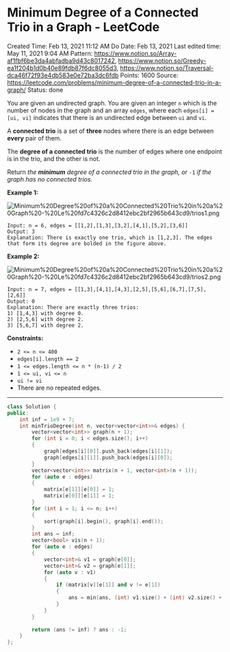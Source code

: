 # Minimum Degree of a Connected Trio in a Graph - LeetCode

Created Time: Feb 13, 2021 11:12 AM
Do Date: Feb 13, 2021
Last edited time: May 11, 2021 9:04 AM
Pattern: https://www.notion.so/Array-af1fbf6be3da4abfadba9d43c8017242, https://www.notion.so/Greedy-ea1f204b1d0b40e89fdb87f6dc8055d3, https://www.notion.so/Traversal-dca46f72f93e4db583e0e72ba3dc6fdb
Points: 1600
Source: https://leetcode.com/problems/minimum-degree-of-a-connected-trio-in-a-graph/
Status: done

You are given an undirected graph. You are given an integer `n` which is the number of nodes in the graph and an array `edges`, where each `edges[i] = [ui, vi]` indicates that there is an undirected edge between `ui` and `vi`.

A **connected trio** is a set of **three** nodes where there is an edge between **every** pair of them.

The **degree of a connected trio** is the number of edges where one endpoint is in the trio, and the other is not.

Return *the **minimum** degree of a connected trio in the graph, or* `-1` *if the graph has no connected trios.*

**Example 1:**

![Minimum%20Degree%20of%20a%20Connected%20Trio%20in%20a%20Graph%20-%20Le%20fd7c4326c2d8412ebc2bf2965b643cd9/trios1.png](trios1.png)

```
Input: n = 6, edges = [[1,2],[1,3],[3,2],[4,1],[5,2],[3,6]]
Output: 3
Explanation: There is exactly one trio, which is [1,2,3]. The edges that form its degree are bolded in the figure above.

```

**Example 2:**

![Minimum%20Degree%20of%20a%20Connected%20Trio%20in%20a%20Graph%20-%20Le%20fd7c4326c2d8412ebc2bf2965b643cd9/trios2.png](trios2.png)

```
Input: n = 7, edges = [[1,3],[4,1],[4,3],[2,5],[5,6],[6,7],[7,5],[2,6]]
Output: 0
Explanation: There are exactly three trios:
1) [1,4,3] with degree 0.
2) [2,5,6] with degree 2.
3) [5,6,7] with degree 2.

```

**Constraints:**

- `2 <= n <= 400`
- `edges[i].length == 2`
- `1 <= edges.length <= n * (n-1) / 2`
- `1 <= ui, vi <= n`
- `ui != vi`
- There are no repeated edges.

---

```cpp
class Solution {
public:
    int inf = 1e9 + 7; 
    int minTrioDegree(int n, vector<vector<int>>& edges) {
        vector<vector<int>> graph(n + 1); 
        for (int i = 0; i < edges.size(); i++)
        {
            graph[edges[i][0]].push_back(edges[i][1]); 
            graph[edges[i][1]].push_back(edges[i][0]); 
        }
        vector<vector<int>> matrix(n + 1, vector<int>(n + 1)); 
        for (auto e : edges)
        {
            matrix[e[1]][e[0]] = 1; 
            matrix[e[0]][e[1]] = 1;
        }
        for (int i = 1; i <= n; i++)
        {
            sort(graph[i].begin(), graph[i].end());
        }
        int ans = inf; 
        vector<bool> vis(n + 1); 
        for (auto e : edges)
        {
            vector<int>& v1 = graph[e[0]]; 
            vector<int>& v2 = graph[e[1]]; 
            for (auto v : v1)
            {
                if (matrix[v][e[1]] and v != e[1])
                {
                    ans = min(ans, (int) v1.size() + (int) v2.size() + (int) graph[v].size() - 6);
                }
            }
        }
        
        return (ans != inf) ? ans : -1; 
    }
};
```
